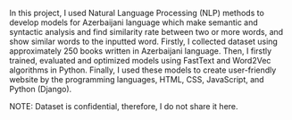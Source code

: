 In this project, I used Natural Language Processing (NLP) methods to develop models for Azerbaijani language which make semantic and syntactic analysis and find similarity rate between two or more words, and show similar words to the inputted word. Firstly, I collected dataset using approximately 250 books written in Azerbaijani language. Then, I firstly trained, evaluated and optimized models using FastText and Word2Vec algorithms in Python. Finally, I used these models to create user-friendly website by the programming languages, HTML, CSS, JavaScript, and Python (Django).

NOTE: Dataset is confidential, therefore, I do not share it here.

